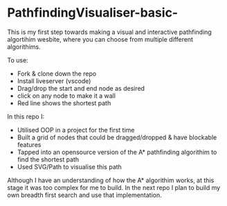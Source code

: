 # PathfindingVisualiser-basic-

This is my first step towards making a visual and interactive pathfinding algortihim wesbite, where you can choose from multiple different algorithims. 

To use:
- Fork & clone down the repo
- Install liveserver (vscode) 
- Drag/drop the start and end node as desired
- click on any node to make it a wall 
- Red line shows the shortest path

In this repo I:
- Utilised OOP in a project for the first time
- Built a grid of nodes that could be dragged/dropped & have blockable features
- Tapped into an opensource version of the A* pathfinding algorithim to find the shortest path
- Used SVG/Path to visualise this path

Although I have an understanding of how the A* algorithim works, at this stage it was too complex for me to build. In the next repo I plan to build my own breadth first search and use that implementation.
